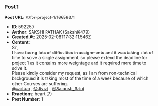 ### Post 1
**Post URL**: /t/for-project-1/166593/1
- **ID**: 592250
- **Author**: SAKSHI PATHAK (Sakshi6479)
- **Created At**: 2025-02-08T17:32:11.546Z
- **Content**:  
  Sir,<br>
I have facing lots of difficulties in assignments and it was taking alot of time to solve a single assignment, so please extend the deadline for project 1 as it contains more weightage and it required more time to solve it.<br>
Please kindly consider my request, as I am from non-technical background it is taking most of the time of a week because of which other Courses are suffering.<br>
<a class="mention" href="/u/carlton">@carlton</a> , <a class="mention" href="/u/jivraj">@Jivraj</a> , <a class="mention" href="/u/saransh_saini">@Saransh_Saini</a>
- **Reactions**: heart (7)
- **Post Number**: 1

